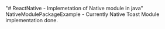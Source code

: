 "# ReactNative - Implemetation of Native module in java" 
NativeModulePackageExample - Currently Native Toast Module implementation done.
